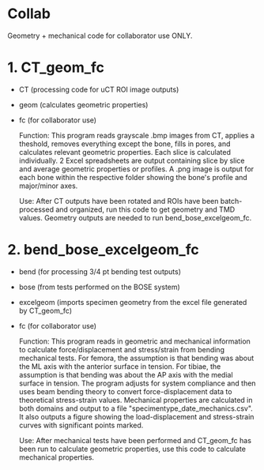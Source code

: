 # Collab
Geometry + mechanical code for collaborator use ONLY.

# 1. CT_geom_fc
- CT (processing code for uCT ROI image outputs)
- geom (calculates geometric properties)
- fc (for collaborator use)

  Function: This program reads grayscale .bmp images from CT, applies a theshold,
  removes everything except the bone, fills in pores, and calculates
  relevant geometric properties. Each slice is calculated individually.
  2 Excel spreadsheets are output containing slice by slice and average
  geometric properties or profiles. A .png image is output for each bone
  within the respective folder showing the bone's profile and major/minor
  axes.
  
  Use: After CT outputs have been rotated and ROIs have been batch-processed and 
  organized, run this code to get geometry and TMD values. Geometry outputs are
  needed to run bend_bose_excelgeom_fc.
  
# 2. bend_bose_excelgeom_fc
- bend (for processing 3/4 pt bending test outputs)
- bose (from tests performed on the BOSE system)
- excelgeom (imports specimen geometry from the excel file generated by CT_geom_fc)
- fc (for collaborator use)

  Function: This program reads in geometric and mechanical information to
  calculate force/displacement and stress/strain from bending mechanical tests.
  For femora, the assumption is that bending was about the ML axis with the
  anterior surface in tension. For tibiae, the assumption is that bending was
  about the AP axis with the medial surface in tension. The program adjusts for 
  system compliance and then uses beam bending theory to convert force-displacement 
  data to theoretical stress-strain values.  Mechanical properties are calculated 
  in both domains and output to a file "specimentype_date_mechanics.csv".  It also 
  outputs a figure showing the load-displacement and stress-strain curves with
  significant points marked.
  
  Use: After mechanical tests have been performed and CT_geom_fc has been run to
  calculate geometric properties, use this code to calculate mechanical properties.

